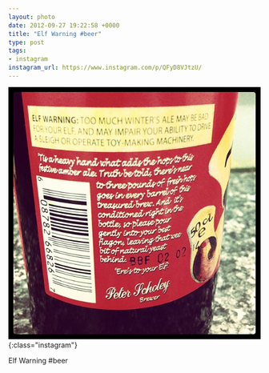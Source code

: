 ```yaml
---
layout: photo
date: 2012-09-27 19:22:58 +0000
title: "Elf Warning #beer"
type: post
tags:
- instagram
instagram_url: https://www.instagram.com/p/QFyD8VJtzU/
---
```


![Instagram - QFyD8VJtzU](/img/QFyD8VJtzU.jpg){:class="instagram"}

Elf Warning #beer
